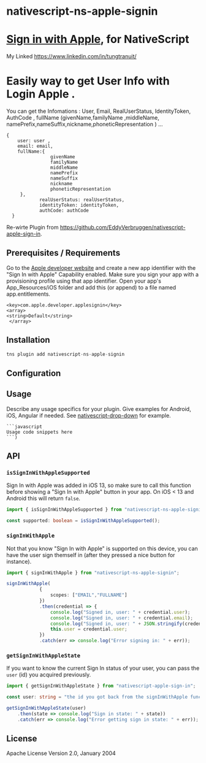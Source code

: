 # nativescript-ns-apple-signin

# [Sign in with Apple](https://developer.apple.com/sign-in-with-apple/), for NativeScript
My Linked https://www.linkedin.com/in/tungtranuit/
#  Easily way to get User Info with Login Apple .
You can get the Infomations : 
User, Email, RealUserStatus, IdentityToken, AuthCode , fullName (givenName,familyName ,middleName, namePrefix,nameSuffix,nickname,phoneticRepresentation )  ...

```shell
{
    user: user ,
    email: email,
    fullName:{
                givenName 
                familyName 
                middleName 
                namePrefix 
                nameSuffix 
                nickname
                phoneticRepresentation 
     },
            realUserStatus: realUserStatus,
            identityToken: identityToken,
            authCode: authCode
  }
  ```
  
Re-wirte Plugin from https://github.com/EddyVerbruggen/nativescript-apple-sign-in.

## Prerequisites / Requirements

Go to the [Apple developer website](https://developer.apple.com/account/resources/identifiers/list) and create a new app identifier with the "Sign In with Apple" Capability enabled. Make sure you sign your app with a provisioning profile using that app identifier.
Open your app's App_Resources/iOS folder and add this (or append) to a file named app.entitlements.

```shell
<key>com.apple.developer.applesignin</key>
<array>
<string>Default</string>
 </array>
 ```

## Installation

```javascript
tns plugin add nativescript-ns-apple-signin
```
## Configuration


## Usage 

Describe any usage specifics for your plugin. Give examples for Android, iOS, Angular if needed. See [nativescript-drop-down](https://www.npmjs.com/package/nativescript-drop-down) for example.
	
	```javascript
    Usage code snippets here
    ```)


## API

### `isSignInWithAppleSupported`

Sign In with Apple was added in iOS 13, so make sure to call this function before showing a "Sign In with Apple" button in your app.
On iOS < 13 and Android this will return `false`.

```typescript
import { isSignInWithAppleSupported } from "nativescript-ns-apple-signin";

const supported: boolean = isSignInWithAppleSupported();
```

### `signInWithApple`

Not that you know "Sign In with Apple" is supported on this device, you can have the
user sign themself in (after they pressed a nice button for instance).

```typescript
import { signInWithApple } from "nativescript-ns-apple-signin";

signInWithApple(
            {
                scopes: ["EMAIL","FULLNAME"]
            })
            .then(credential => {
                console.log("Signed in, user: " + credential.user);
                console.log("Signed in, user: " + credential.email);
                console.log("Signed in, user: " + JSON.stringify(credential.fullName));
                this.user = credential.user;
            })
            .catch(err => console.log("Error signing in: " + err));
```

### `getSignInWithAppleState`

If you want to know the current Sign In status of your user, you can pass the `user` (id) you acquired previously.

```typescript
import { getSignInWithAppleState } from "nativescript-apple-sign-in";

const user: string = "the id you got back from the signInWithApple function";

getSignInWithAppleState(user)
    .then(state => console.log("Sign in state: " + state))
    .catch(err => console.log("Error getting sign in state: " + err));
```
## License

Apache License Version 2.0, January 2004
